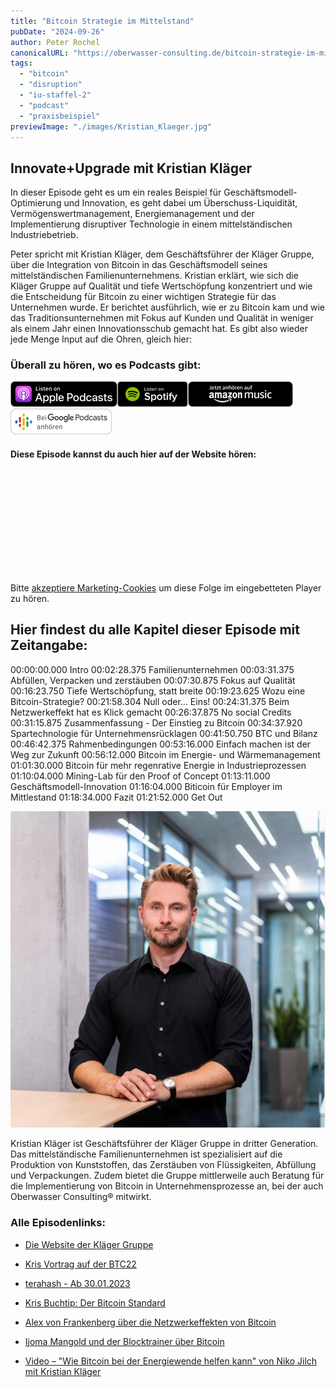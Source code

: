 ```yaml
---
title: "Bitcoin Strategie im Mittelstand"
pubDate: "2024-09-26"
author: Peter Rochel
canonicalURL: "https://oberwasser-consulting.de/bitcoin-strategie-im-mittelstand/"
tags:
  - "bitcoin"
  - "disruption"
  - "iu-staffel-2"
  - "podcast"
  - "praxisbeispiel"
previewImage: "./images/Kristian_Klaeger.jpg"
---
```


## Innovate+Upgrade mit Kristian Kläger

In dieser Episode geht es um ein reales Beispiel für Geschäftsmodell-Optimierung und Innovation, es geht dabei um Überschuss-Liquidität, Vermögenswertmanagement, Energiemanagement und der Implementierung disruptiver Technologie in einem mittelständischen Industriebetrieb.

Peter spricht mit Kristian Kläger, dem Geschäftsführer der Kläger Gruppe, über die Integration von Bitcoin in das Geschäftsmodell seines mittelständischen Familienunternehmens. Kristian erklärt, wie sich die Kläger Gruppe auf Qualität und tiefe Wertschöpfung konzentriert und wie die Entscheidung für Bitcoin zu einer wichtigen Strategie für das Unternehmen wurde. Er berichtet ausführlich, wie er zu Bitcoin kam und wie das Traditionsunternehmen mit Fokus auf Kunden und Qualität in weniger als einem Jahr einen Innovationsschub gemacht hat. Es gibt also wieder jede Menge Input auf die Ohren, gleich hier:

### Überall zu hören, wo es Podcasts gibt:

[![](images/listen-on-apple-podcast.png)](https://podcasts.apple.com/de/podcast/innovate-upgrade/id1354901024?i=1000590499369)[![](images/listen-on-spotify.png)](https://open.spotify.com/episode/0J3S0cI8OHOvdy86iiiiMx?si=n0PiNfKMRb2yImJtYoraZA)[![](images/ListenOn_AmazonMusic_button_Black_RGB_5X_DE-300x73.png)](https://music.amazon.de/podcasts/4838bd28-7b97-4912-80cb-de39a6c75654/episodes/8aa819dc-9d71-4982-a7a1-579f3d8b4b13/innovate-upgrade-bitcoin-strategie-im-mittelstand)[![jobs to be done podcast](images/DE_Google_Podcasts_Badge_8x-300x76.png)](https://podcasts.google.com/feed/aHR0cHM6Ly96dW04cnkucG9kY2FzdGVyLmRlL29iZXJ3YXNzZXIucnNz/episode/cG9kLWExNDVhOTlmNTIwNmJlOTkxYmZkNGNkZDVhOA?sa=X&ved=0CAUQkfYCahcKEwjgrY2Mm8j8AhUAAAAAHQAAAAAQCg)

#### Diese Episode kannst du auch hier auf der Website hören:

<iframe allow="autoplay *; encrypted-media *; fullscreen *; clipboard-write" frameborder="0" height="175" style="width:100%;max-width:660px;overflow:hidden;border-radius:10px;" sandbox="allow-forms allow-popups allow-same-origin allow-scripts allow-storage-access-by-user-activation allow-top-navigation-by-user-activation" data-cookieconsent="marketing" data-cookieblock-src="https://embed.podcasts.apple.com/de/podcast/bitcoin-strategie-im-mittelstand/id1354901024?i=1000590499369"></iframe>

<div class="cookieconsent-optout-marketing">
  Bitte <a href="javascript:Cookiebot.renew()">akzeptiere Marketing-Cookies</a> um diese Folge im eingebetteten Player zu hören.
</div>

## Hier findest du alle Kapitel dieser Episode mit Zeitangabe:

00:00:00.000 Intro
00:02:28.375 Familienunternehmen
00:03:31.375 Abfüllen, Verpacken und zerstäuben
00:07:30.875 Fokus auf Qualität
00:16:23.750 Tiefe Wertschöpfung, statt breite
00:19:23.625 Wozu eine Bitcoin-Strategie?
00:21:58.304 Null oder… Eins!
00:24:31.375 Beim Netzwerkeffekt hat es Klick gemacht
00:26:37.875 No social Credits
00:31:15.875 Zusammenfassung - Der Einstieg zu Bitcoin
00:34:37.920 Spartechnologie für Unternehmensrücklagen
00:41:50.750 BTC und Bilanz
00:46:42.375 Rahmenbedingungen
00:53:16.000 Einfach machen ist der Weg zur Zukunft
00:56:12.000 Bitcoin im Energie- und Wärmemanagement
01:01:30.000 Bitcoin für mehr regenrative Energie in Industrieprozessen
01:10:04.000 Mining-Lab für den Proof of Concept
01:13:11.000 Geschäftsmodell-Innovation
01:16:04.000 Biticoin für Employer im Mittlestand
01:18:34.000 Fazit
01:21:52.000 Get Out

![Familienunternehmen und Bitcoin Strategie für den Mittelstand: Wie Sie den digitalen Trend nutzen können.](images/Kristian_Klaeger.jpg)

Kristian Kläger ist Geschäftsführer der Kläger Gruppe in dritter Generation. Das mittelständische Familienunternehmen ist spezialisiert auf die Produktion von Kunststoffen, das Zerstäuben von Flüssigkeiten, Abfüllung und Verpackungen. Zudem bietet die Gruppe mittlerweile auch Beratung für die Implementierung von Bitcoin in Unternehmensprozesse an, bei der auch Oberwasser Consulting® mitwirkt.

### Alle Episodenlinks:

- [Die Website der Kläger Gruppe](https://www.klaeger-group.com)

- [Kris Vortrag auf der BTC22](https://www.youtube.com/watch?v=NiUCGMHOX28)

- [terahash - Ab 30.01.2023](https://www.terahash.space)

- [Kris Buchtip: Der Bitcoin Standard](https://aprycot.media/shop/der-bitcoin-standard/)

- [Alex von Frankenberg über die Netzwerkeffekten von Bitcoin](https://www.youtube.com/watch?v=znDcQq7C5hI)

- [Ijoma Mangold und der Blocktrainer über Bitcoin](https://www.youtube.com/watch?v=YOD7i82-doQ)

- [Video – "Wie Bitcoin bei der Energiewende helfen kann" von Niko Jilch mit Kristian Kläger](https://www.youtube.com/watch?v=1NNECajlowo)
